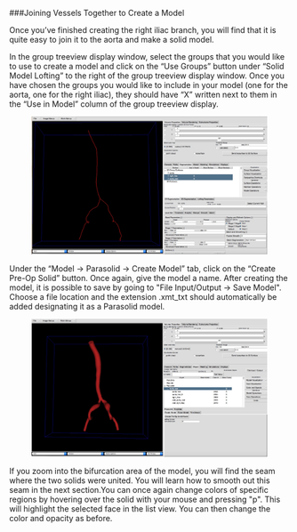 ###Joining Vessels Together to Create a Model

Once you’ve finished creating the right iliac branch, you will find that it is quite easy to join it to the aorta and make a solid model.

In the group treeview display window, select the groups that you would like to use to create a model and click on the “Use Groups” button under “Solid Model Lofting” to the right of the group treeview display window. Once you have chosen the groups you would like to include in your model (one for the aorta, one for the right iliac), they should have “X” written next to them in the “Use in Model” column of the group treeview display.

<figure>
  <img class="svImg svImgXl" src="archives/sv2/modeling/imgs/solid_modeling/joining/1.jpg"> 
  <figcaption class="svCaption" ></figcaption>
</figure>

Under the “Model → Parasolid → Create Model” tab, click on the “Create Pre-Op Solid” button. Once again, give the model a name. After creating the model, it is possible to save by going to "File Input/Output → Save Model". Choose a file location and the extension .xmt_txt should automatically be added designating it as a Parasolid model.

<figure>
  <img class="svImg svImgXl" src="archives/sv2/modeling/imgs/solid_modeling/joining/2.jpg"> 
  <figcaption class="svCaption" ></figcaption>
</figure>

If you zoom into the bifurcation area of the model, you will find the seam where the two solids were united. You will learn how to smooth out this seam in the next section.You can once again change colors of specific regions by hovering over the solid with your mouse and pressing "p". This will highlight the selected face in the list view. You can then change the color and opacity as before.
